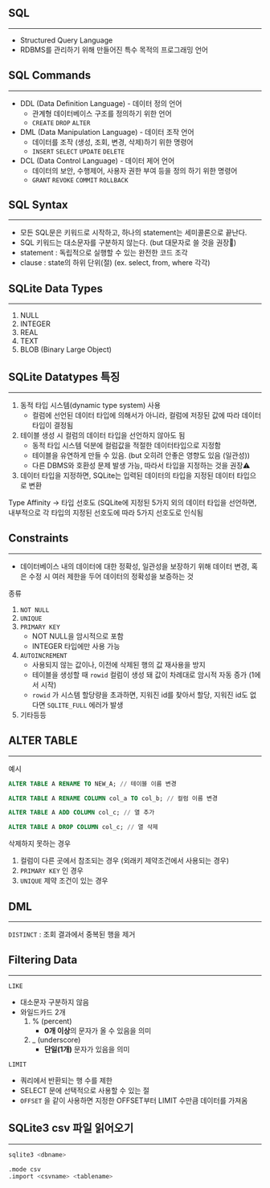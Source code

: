 ## SQL

---

- Structured Query Language
- RDBMS를 관리하기 위해 만들어진 특수 목적의 프로그래밍 언어

## SQL Commands

---

- DDL (Data Definition Language) - 데이터 정의 언어
    - 관계형 데이터베이스 구조를 정의하기 위한 언어
    - `CREATE` `DROP` `ALTER`
- DML (Data Manipulation Language) - 데이터 조작 언어
    - 데이터를 조작 (생성, 조회, 변경, 삭제)하기 위한 명령어
    - `INSERT` `SELECT` `UPDATE` `DELETE`
- DCL (Data Control Language) - 데이터 제어 언어
    - 데이터의 보안, 수행제어, 사용자 권한 부여 등을 정의 하기 위한 명령어
    - `GRANT` `REVOKE` `COMMIT` `ROLLBACK`

## SQL Syntax

---

- 모든 SQL문은 키워드로 시작하고, 하나의 statement는 세미콜론으로 끝난다.
- SQL 키워드는 대소문자를 구분하지 않는다. (but 대문자로 쓸 것을 권장👊)
- statement : 독립적으로 실행할 수 있는 완전한 코드 조각
- clause : state의 하위 단위(절) (ex. select, from, where 각각)

## SQLite Data Types

---

1. NULL
2. INTEGER
3. REAL
4. TEXT
5. BLOB (Binary Large Object)

## SQLite Datatypes 특징

---

1. 동적 타입 시스템(dynamic type system) 사용
    - 컬럼에 선언된 데이터 타입에 의해서가 아니라, 컬럼에 저장된 값에 따라 데이터 타입이 결정됨
2. 테이블 생성 시 컬럼의 데이터 타입을 선언하지 않아도 됨
    - 동적 타입 시스템 덕분에 컬럼값을 적절한 데이터타입으로 지정함
    - 테이블을 유연하게 만들 수 있음. (but 오히려 안좋은 영향도 있음 (일관성))
    - 다른 DBMS와 호환성 문제 발생 가능, 따라서 타입을 지정하는 것을 권장⚠️
3. 데이터 타입을 지정하면, SQLite는 입력된 데이터의 타입을 지정된 데이터 타입으로 변환

Type Affinity → 타입 선호도 (SQLite에 지정된 5가지 외의 데이터 타입을 선언하면, 내부적으로 각 타입의 지정된 선호도에 따라 5가지 선호도로 인식됨

## Constraints

---

- 데이터베이스 내의 데이터에 대한 정확성, 일관성을 보장하기 위해 데이터 변경, 혹은 수정 시 여러 제한을 두어 데이터의 정확성을 보증하는 것

종류

1. `NOT NULL`
2. `UNIQUE`
3. `PRIMARY KEY`
    - NOT NULL을 암시적으로 포함
    - INTEGER 타입에만 사용 가능
4. `AUTOINCREMENT`
    - 사용되지 않는 값이나, 이전에 삭제된 행의 값 재사용을 방지
    - 테이블을 생성할 때 `rowid` 컬럼이 생성 돼 값이 차례대로 암시적 자동 증가 (1에서 시작)
    - `rowid` 가 시스템 할당량을 초과하면, 지워진 id를 찾아서 할당, 지워진 id도 없다면 `SQLITE_FULL` 에러가 발생
5. 기타등등

## ALTER TABLE

---

예시

```sql
ALTER TABLE A RENAME TO NEW_A; // 테이블 이름 변경

ALTER TABLE A RENAME COLUMN col_a TO col_b; // 컬럼 이름 변경

ALTER TABLE A ADD COLUMN col_c; // 열 추가

ALTER TABLE A DROP COLUMN col_c; // 열 삭제
```

삭제하지 못하는 경우

1. 컬럼이 다른 곳에서 참조되는 경우 (외래키 제약조건에서 사용되는 경우)
2. `PRIMARY KEY` 인 경우
3. `UNIQUE` 제약 조건이 있는 경우

## DML

---

`DISTINCT` : 조회 결과에서 중복된 행을 제거

## Filtering Data

---

`LIKE` 

- 대소문자 구분하지 않음
- 와일드카드 2개
    1. % (percent)
        - **0개 이상**의 문자가 올 수 있음을 의미
    2. _ (underscore)
        - **단일(1개)** 문자가 있음을 의미

`LIMIT`

- 쿼리에서 반환되는 행 수를 제한
- SELECT 문에 선택적으로 사용할 수 있는 절
- `OFFSET` 을 같이 사용하면 지정한 OFFSET부터 LIMIT 수만큼 데이터를 가져옴

## SQLite3 csv 파일 읽어오기

---

```bash
sqlite3 <dbname>

.mode csv
.import <csvname> <tablename>
```